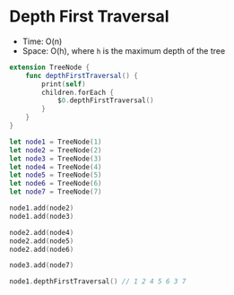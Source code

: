 # Depth First Traversal

* Time: O(n)
* Space: O(h), where ```h``` is the maximum depth of the tree

```swift
extension TreeNode {
    func depthFirstTraversal() {
        print(self)
        children.forEach {
            $0.depthFirstTraversal()
        }
    }
}

let node1 = TreeNode(1)
let node2 = TreeNode(2)
let node3 = TreeNode(3)
let node4 = TreeNode(4)
let node5 = TreeNode(5)
let node6 = TreeNode(6)
let node7 = TreeNode(7)

node1.add(node2)
node1.add(node3)

node2.add(node4)
node2.add(node5)
node2.add(node6)

node3.add(node7)

node1.depthFirstTraversal() // 1 2 4 5 6 3 7
```
